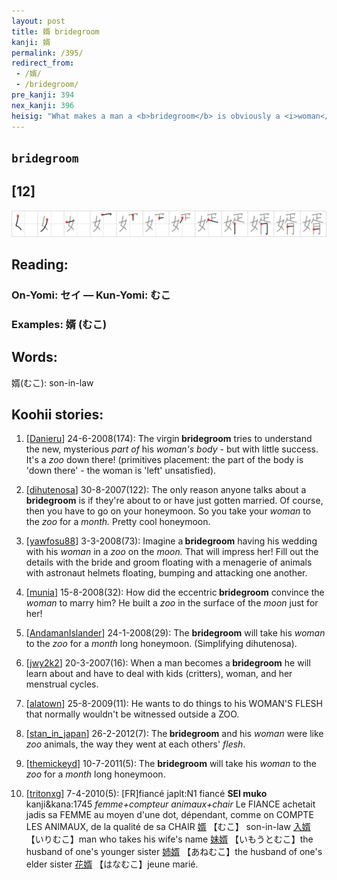 ```yaml
---
layout: post
title: 婿 bridegroom
kanji: 婿
permalink: /395/
redirect_from:
 - /婿/
 - /bridegroom/
pre_kanji: 394
nex_kanji: 396
heisig: "What makes a man a <b>bridegroom</b> is obviously a <i>woman</i> and her dowry, here presented as a small <i>zoo</i> (animals were often used for this purpose in earlier societies) and a <i>month</i> away from it all (the &quot;honey<i>moon</i>&quot;)."
---
```


## `bridegroom`

## [12]

<div class="stroke"><img src="../images/E5A9BF.png" /></div>

## Reading:

### On-Yomi: セイ &mdash; Kun-Yomi: むこ

### Examples: 婿 (むこ)

## Words:

婿(むこ): son-in-law

## Koohii stories:

1) [<a href="http://kanji.koohii.com/profile/Danieru">Danieru</a>] 24-6-2008(174): The virgin<strong> bridegroom</strong> tries to understand the new, mysterious <em>part of</em> his <em>woman&#039;s body</em> - but with little success. It&#039;s a <em>zoo</em> down there! (primitives placement: the part of the body is &#039;down there&#039; - the woman is &#039;left&#039; unsatisfied). 

2) [<a href="http://kanji.koohii.com/profile/dihutenosa">dihutenosa</a>] 30-8-2007(122): The only reason anyone talks about a<strong> bridegroom</strong> is if they&#039;re about to or have just gotten married. Of course, then you have to go on your honeymoon. So you take your <em>woman</em> to the <em>zoo</em> for a <em>month.</em> Pretty cool honeymoon. 

3) [<a href="http://kanji.koohii.com/profile/yawfosu88">yawfosu88</a>] 3-3-2008(73): Imagine a<strong> bridegroom</strong> having his wedding with his <em>woman</em> in a <em>zoo</em> on the <em>moon.</em> That will impress her! Fill out the details with the bride and groom floating with a menagerie of animals with astronaut helmets floating, bumping and attacking one another. 

4) [<a href="http://kanji.koohii.com/profile/munia">munia</a>] 15-8-2008(32): How did the eccentric<strong> bridegroom</strong> convince the <em>woman</em> to marry him? He built a <em>zoo</em> in the surface of the <em>moon</em> just for her! 

5) [<a href="http://kanji.koohii.com/profile/AndamanIslander">AndamanIslander</a>] 24-1-2008(29): The <strong>bridegroom</strong> will take his <em>woman</em> to the <em>zoo</em> for a <em>month</em> long honeymoon. (Simplifying dihutenosa). 

6) [<a href="http://kanji.koohii.com/profile/jwy2k2">jwy2k2</a>] 20-3-2007(16): When a man becomes a<strong> bridegroom</strong> he will learn about and have to deal with kids (critters), woman, and her menstrual cycles. 

7) [<a href="http://kanji.koohii.com/profile/alatown">alatown</a>] 25-8-2009(11): He wants to do things to his WOMAN&#039;S FLESH that normally wouldn&#039;t be witnessed outside a ZOO. 

8) [<a href="http://kanji.koohii.com/profile/stan_in_japan">stan_in_japan</a>] 26-2-2012(7): The<strong> bridegroom</strong> and his <em>woman</em> were like <em>zoo</em> animals, the way they went at each others&#039; <em>flesh</em>. 

9) [<a href="http://kanji.koohii.com/profile/themickeyd">themickeyd</a>] 10-7-2011(5): The <strong>bridegroom</strong> will take his <em>woman</em> to the <em>zoo</em> for a <em>month</em> long honeymoon. 

10) [<a href="http://kanji.koohii.com/profile/tritonxg">tritonxg</a>] 7-4-2010(5): [FR]fiancé japlt:N1 fiancé <strong>SEI muko</strong> kanji&amp;kana:1745 <em>femme+compteur animaux+chair</em> Le FIANCE achetait jadis sa FEMME au moyen d&#039;une dot, dépendant, comme on COMPTE LES ANIMAUX, de la qualité de sa CHAIR   <a href="http://jisho.org/kanji/details/婿">婿</a>  【むこ】 son-in-law  <a href="http://jisho.org/kanji/details/入婿">入婿</a>  【いりむこ】man who takes his wife&#039;s name  <a href="http://jisho.org/kanji/details/妹婿">妹婿</a>  【いもうとむこ】the husband of one&#039;s younger sister  <a href="http://jisho.org/kanji/details/姉婿">姉婿</a>  【あねむこ】the husband of one&#039;s elder sister  <a href="http://jisho.org/kanji/details/花婿">花婿</a>  【はなむこ】jeune marié. 
